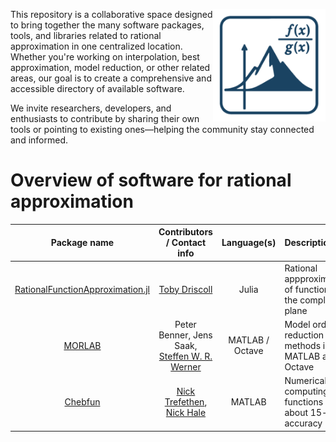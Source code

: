 <img src="logo.png" width=180 align="right"> This repository is a collaborative space designed to bring together the many software packages, tools, and libraries related to rational approximation in one centralized location. Whether you're working on interpolation, best approximation, model reduction, or other related areas, our goal is to create a comprehensive and accessible directory of available software.

We invite researchers, developers, and enthusiasts to contribute by sharing their own tools or pointing to existing ones—helping the community stay connected and informed.

# Overview of software for rational approximation

| Package name | Contributors / Contact info | Language(s) | Description | Documentation | Reference work | Citing | License | Latest update | 
|:------------:|:-----------:|:-----------:|:-----------|:-----------:|:-----------:|:-----------:|:-----------:|:-----------:|
| [RationalFunctionApproximation.jl](https://github.com/complexvariables/rationalfunctionapproximation.jl/) | [Toby Driscoll](mailto:driscoll@udel.edu)  | Julia | Rational appproximation of functions in the complex plane | [yes](https://complexvariables.github.io/RationalFunctionApproximation.jl/stable/) | n/a | [see file](https://github.com/complexvariables/RationalFunctionApproximation.jl/blob/main/CITATION.cff) | MIT | April 2025 |
| [MORLAB](https://www.mpi-magdeburg.mpg.de/projects/morlab) | Peter Benner, Jens Saak, [Steffen W. R. Werner](mailto:steffen.werner@vt.edu)  | MATLAB / Octave | Model order reduction methods in MATLAB and Octave | yes | [yes](https://doi.org/10.1007/978-3-030-72983-7_19) | [see file](https://cscproxy.mpi-magdeburg.mpg.de/mpcsc/software/morlab/6.0/CITATION.md) | BSD-2 | September 2023 |
| [Chebfun](https://chebfun.org/) | [Nick Trefethen](mailto:trefethen@seas.harvard.edu), [Nick Hale](mailto:nickhale@sun.ac.za)  | MATLAB | Numerical computing with functions to about 15-digit accuracy | [yes](https://www.chebfun.org/docs/) | [Chebfun guide](https://www.chebfun.org/docs/guide/) | [Chebfun guide](https://www.chebfun.org/docs/guide/) | BSD-3 | April 2025 |

